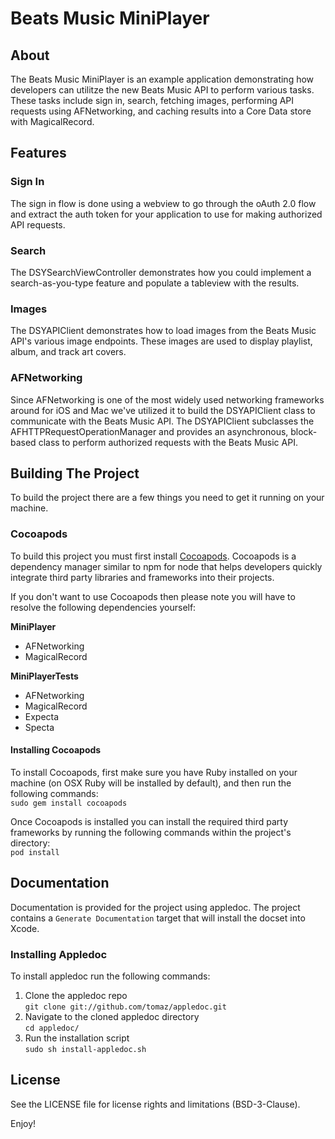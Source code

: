 # Beats Music MiniPlayer

## About
The Beats Music MiniPlayer is an example application demonstrating how developers can utilitze the new Beats Music API to perform various tasks. These tasks include sign in, search, fetching images, performing API requests using AFNetworking, and caching results into a Core Data store with MagicalRecord.

## Features

### Sign In
The sign in flow is done using a webview to go through the oAuth 2.0 flow and extract the auth token for your application to use for making authorized API requests.

### Search
The DSYSearchViewController demonstrates how you could implement a search-as-you-type feature and populate a tableview with the results.

### Images
The DSYAPIClient demonstrates how to load images from the Beats Music API's various image endpoints. These images are used to display playlist, album, and track art covers. 

### AFNetworking
Since AFNetworking is one of the most widely used networking frameworks around for iOS and Mac we've utilized it to build the DSYAPIClient class to communicate with the Beats Music API. The DSYAPIClient subclasses the AFHTTPRequestOperationManager and provides an asynchronous, block-based class to perform authorized requests with the Beats Music API.

## Building The Project
To build the project there are a few things you need to get it running on your machine.

### Cocoapods
To build this project you must first install [Cocoapods](http://cocoapods.org/). Cocoapods is a dependency manager similar to npm for node that helps developers quickly integrate third party libraries and frameworks into their projects.

If you don't want to use Cocoapods then please note you will have to resolve the following dependencies yourself:

**MiniPlayer**

- AFNetworking
- MagicalRecord

**MiniPlayerTests**

- AFNetworking
- MagicalRecord
- Expecta
- Specta


#### Installing Cocoapods
To install Cocoapods, first make sure you have Ruby installed on your machine (on OSX Ruby will be installed by default), and then run the following commands:<br>
```sudo gem install cocoapods```

Once Cocoapods is installed you can install the required third party frameworks by running the following commands within the project's directory:<br>
```pod install```

## Documentation
Documentation is provided for the project using appledoc.  The project contains a `Generate Documentation` target that will install the docset into Xcode.

### Installing Appledoc
To install appledoc run the following commands:<br>

1. Clone the appledoc repo <br>
```git clone git://github.com/tomaz/appledoc.git```
2. Navigate to the cloned appledoc directory<br>
```cd appledoc/```
3. Run the installation script<br>
```sudo sh install-appledoc.sh```

## License

See the LICENSE file for license rights and limitations (BSD-3-Clause).

Enjoy!
